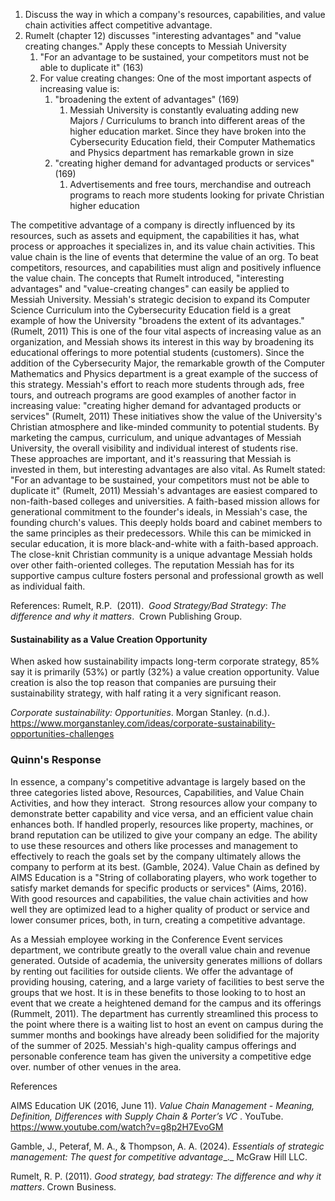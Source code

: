 1. Discuss the way in which a company's resources, capabilities, and value chain activities affect competitive advantage.
2. Rumelt (chapter 12) discusses "interesting advantages" and "value creating changes." Apply these concepts to Messiah University
	1. "For an advantage to be sustained, your competitors must not be able to duplicate it" (163)
	2. For value creating changes: One of the most important aspects of increasing value is:
		1. "broadening the extent of advantages" (169)
			1. Messiah University is constantly evaluating adding new Majors / Curriculums to branch into different areas of the higher education market. Since they have broken into the Cybersecurity Education field, their Computer Mathematics and Physics department has remarkable grown in size
		2. "creating higher demand for advantaged products or services" (169)
			1. Advertisements and free tours, merchandise and outreach programs to reach more students looking for private Christian higher education 


 The competitive advantage of a company is directly influenced by its resources, such as assets and equipment, the capabilities it has, what process or approaches it specializes in, and its value chain activities. This value chain is the line of events that determine the value of an org. To beat competitors, resources, and capabilities must align and positively influence the value chain. The concepts that Rumelt introduced, "interesting advantages" and "value-creating changes" can easily be applied to Messiah University. Messiah's strategic decision to expand its Computer Science Curriculum into the Cybersecurity Education field is a great example of how the University "broadens the extent of its advantages." (Rumelt, 2011) This is one of the four vital aspects of increasing value as an organization, and Messiah shows its interest in this way by broadening its educational offerings to more potential students (customers). Since the addition of the Cybersecurity Major, the remarkable growth of the Computer Mathematics and Physics department is a great example of the success of this strategy. Messiah's effort to reach more students through ads, free tours, and outreach programs are good examples of another factor in increasing value: "creating higher demand for advantaged products or services" (Rumelt, 2011) These initiatives show the value of the University's Christian atmosphere and like-minded community to potential students. By marketing the campus, curriculum, and unique advantages of Messiah University, the overall visibility and individual interest of students rise. These approaches are important, and it's reassuring that Messiah is invested in them, but interesting advantages are also vital. As Rumelt stated: "For an advantage to be sustained, your competitors must not be able to duplicate it" (Rumelt, 2011) Messiah's advantages are easiest compared to non-faith-based colleges and universities. A faith-based mission allows for generational commitment to the founder's ideals, in Messiah's case, the founding church's values. This deeply holds board and cabinet members to the same principles as their predecessors. While this can be mimicked in secular education, it is more black-and-white with a faith-based approach. The close-knit Christian community is a unique advantage Messiah holds over other faith-oriented colleges. The reputation Messiah has for its supportive campus culture fosters personal and professional growth as well as individual faith.

References:
Rumelt, R.P.  (2011).  _Good Strategy/Bad Strategy_: _The difference and why it matters_.  Crown Publishing Group.


#### Sustainability as a Value Creation Opportunity
When asked how sustainability impacts long-term corporate strategy, 85% say it is primarily (53%) or partly (32%) a value creation opportunity. Value creation is also the top reason that companies are pursuing their sustainability strategy, with half rating it a very significant reason.

_Corporate sustainability: Opportunities_. Morgan Stanley. (n.d.). https://www.morganstanley.com/ideas/corporate-sustainability-opportunities-challenges


### Quinn's Response
In essence, a company's competitive advantage is largely based on the three categories listed above, Resources, Capabilities, and Value Chain Activities, and how they interact.  Strong resources allow your company to demonstrate better capability and vice versa, and an efficient value chain enhances both. If handled properly, resources like property, machines, or brand reputation can be utilized to give your company an edge. The ability to use these resources and others like processes and management to effectively to reach the goals set by the company ultimately allows the company to perform at its best. (Gamble, 2024). Value Chain as defined by AIMS Education is a "String of collaborating players, who work together to satisfy market demands for specific products or services" (Aims, 2016). With good resources and capabilities, the value chain activities and how well they are optimized lead to a higher quality of product or service and lower consumer prices, both, in turn, creating a competitive advantage.

As a Messiah employee working in the Conference Event services department, we contribute greatly to the overall value chain and revenue generated. Outside of academia, the university generates millions of dollars by renting out facilities for outside clients. We offer the advantage of providing housing, catering, and a large variety of facilities to best serve the groups that we host. It is in these benefits to those looking to to host an event that we create a heightened demand for the campus and its offerings (Rummelt, 2011). The department has currently streamlined this process to the point where there is a waiting list to host an event on campus during the summer months and bookings have already been solidified for the majority of the summer of 2025. Messiah's high-quality campus offerings and personable conference team has given the university a competitive edge over. number of other venues in the area. 

References

AIMS Education UK (2016, June 11). _Value Chain Management - Meaning, Definition, Differences with Supply Chain & Porter’s VC_ . YouTube. https://www.youtube.com/watch?v=g8p2H7EvoGM

Gamble, J., Peteraf, M. A., & Thompson, A. A. (2024). _Essentials of strategic management: The quest for competitive advantage__._ McGraw Hill LLC. 

Rumelt, R. P. (2011). _Good strategy, bad strategy: The difference and why it matters_. Crown Business.